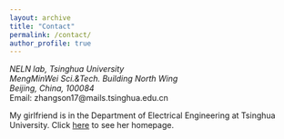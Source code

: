 ```yaml
---
layout: archive
title: "Contact"
permalink: /contact/
author_profile: true
---
```

<address>
  NELN lab, Tsinghua University<br>
	MengMinWei Sci.&Tech. Building North Wing<br>
    Beijing, China, 100084<br>
</address>
Email: zhangson17@mails.tsinghua.edu.cn



My girlfriend is in the Department of Electrical Engineering at Tsinghua University. Click [here](tongxiao2000.github.io) to see her homepage.